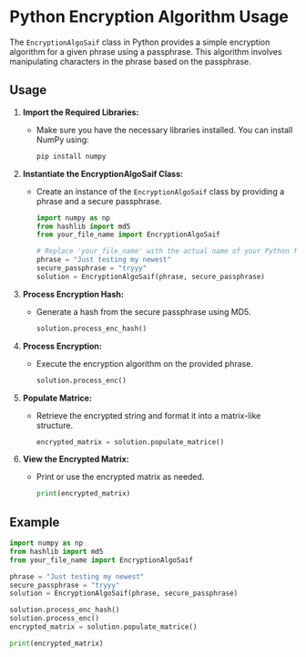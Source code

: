 # Python Encryption Algorithm Usage

The `EncryptionAlgoSaif` class in Python provides a simple encryption algorithm for a given phrase using a passphrase. This algorithm involves manipulating characters in the phrase based on the passphrase.

## Usage

1. **Import the Required Libraries:**
   - Make sure you have the necessary libraries installed. You can install NumPy using:
     ```bash
     pip install numpy
     ```

2. **Instantiate the EncryptionAlgoSaif Class:**
   - Create an instance of the `EncryptionAlgoSaif` class by providing a phrase and a secure passphrase.
     ```python
     import numpy as np
     from hashlib import md5
     from your_file_name import EncryptionAlgoSaif

     # Replace 'your_file_name' with the actual name of your Python file
     phrase = "Just testing my newest"
     secure_passphrase = "tryyy"
     solution = EncryptionAlgoSaif(phrase, secure_passphrase)
     ```

3. **Process Encryption Hash:**
   - Generate a hash from the secure passphrase using MD5.
     ```python
     solution.process_enc_hash()
     ```

4. **Process Encryption:**
   - Execute the encryption algorithm on the provided phrase.
     ```python
     solution.process_enc()
     ```

5. **Populate Matrice:**
   - Retrieve the encrypted string and format it into a matrix-like structure.
     ```python
     encrypted_matrix = solution.populate_matrice()
     ```

6. **View the Encrypted Matrix:**
   - Print or use the encrypted matrix as needed.
     ```python
     print(encrypted_matrix)
     ```

## Example

```python
import numpy as np
from hashlib import md5
from your_file_name import EncryptionAlgoSaif

phrase = "Just testing my newest"
secure_passphrase = "tryyy"
solution = EncryptionAlgoSaif(phrase, secure_passphrase)

solution.process_enc_hash()
solution.process_enc()
encrypted_matrix = solution.populate_matrice()

print(encrypted_matrix)
